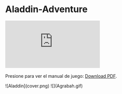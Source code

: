 # Aladdin-Adventure

<object data="https://github.com/eli17048/Aladdin-Adventure/blob/main/Manual.pdf" type="application/pdf" width="700px" height="700px">
    <embed src="https://github.com/eli17048/Aladdin-Adventure/blob/main/Manual.pdf">
        <p>Presione para ver el manual de juego: <a href="https://github.com/eli17048/Aladdin-Adventure/blob/main/Manual.pdf">Download PDF</a>.</p>
    </embed>
</object>
![Aladdin](cover.png)
![](Agrabah.gif)